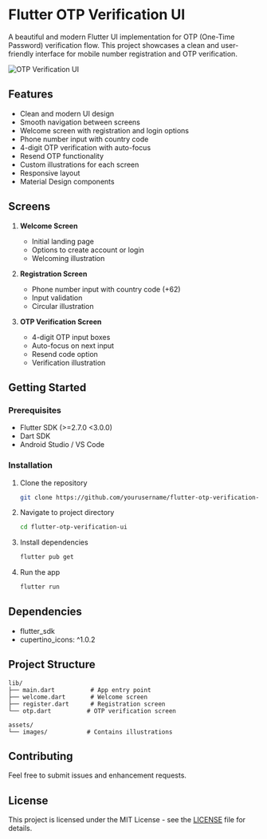 # Flutter OTP Verification UI

A beautiful and modern Flutter UI implementation for OTP (One-Time Password) verification flow. This project showcases a clean and user-friendly interface for mobile number registration and OTP verification.

![OTP Verification UI](https://user-images.githubusercontent.com/37796466/120930941-a7e75e80-c719-11eb-9d4a-845eeed8497b.png)

## Features

- Clean and modern UI design
- Smooth navigation between screens
- Welcome screen with registration and login options
- Phone number input with country code
- 4-digit OTP verification with auto-focus
- Resend OTP functionality
- Custom illustrations for each screen
- Responsive layout
- Material Design components

## Screens

1. **Welcome Screen**
   - Initial landing page
   - Options to create account or login
   - Welcoming illustration

2. **Registration Screen**
   - Phone number input with country code (+62)
   - Input validation
   - Circular illustration

3. **OTP Verification Screen**
   - 4-digit OTP input boxes
   - Auto-focus on next input
   - Resend code option
   - Verification illustration

## Getting Started

### Prerequisites

- Flutter SDK (>=2.7.0 <3.0.0)
- Dart SDK
- Android Studio / VS Code

### Installation

1. Clone the repository
   ```bash
   git clone https://github.com/yourusername/flutter-otp-verification-ui.git
   ```

2. Navigate to project directory
   ```bash
   cd flutter-otp-verification-ui
   ```

3. Install dependencies
   ```bash
   flutter pub get
   ```

4. Run the app
   ```bash
   flutter run
   ```

## Dependencies

- flutter_sdk
- cupertino_icons: ^1.0.2

## Project Structure

```
lib/
├── main.dart          # App entry point
├── welcome.dart       # Welcome screen
├── register.dart      # Registration screen
└── otp.dart          # OTP verification screen

assets/
└── images/           # Contains illustrations
```

## Contributing

Feel free to submit issues and enhancement requests.

## License

This project is licensed under the MIT License - see the [LICENSE](LICENSE) file for details.
